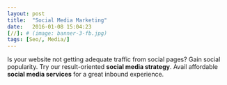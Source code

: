 ```yaml
---
layout: post
title:  "Social Media Marketing"
date:   2016-01-08 15:04:23
[//]: # (image: banner-3-fb.jpg)
tags: [Seo/, Media/]
---
```

Is your website not getting adequate traffic from social pages? Gain social popularity. 
Try our result-oriented **social media strategy**. Avail affordable **social media services** for a great inbound experience.
